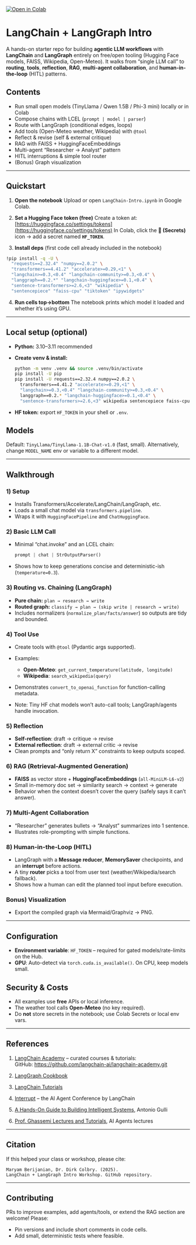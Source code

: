 <a href="https://colab.research.google.com/drive/1WLSjEqJAkvs4BXLG9V8eYJonBIzas4Yf#scrollTo=NbqLXtfPIzJR" target="_blank" rel="noopener">
  <img src="https://colab.research.google.com/assets/colab-badge.svg" alt="Open in Colab">
</a>

# LangChain + LangGraph Intro

A hands-on starter repo for building **agentic LLM workflows** with **LangChain** and **LangGraph** entirely on free/open tooling (Hugging Face models, FAISS, Wikipedia, Open-Meteo). It walks from “single LLM call” to **routing**, **tools**, **reflection**, **RAG**, **multi-agent collaboration**, and **human-in-the-loop** (HITL) patterns.

## Contents

* Run small open models (TinyLlama / Qwen 1.5B / Phi-3 mini) locally or in Colab
* Compose chains with LCEL (`prompt | model | parser`)
* Route with LangGraph (conditional edges, loops)
* Add tools (Open-Meteo weather, Wikipedia) with `@tool`
* Reflect & revise (self & external critique)
* RAG with FAISS + HuggingFaceEmbeddings
* Multi-agent “Researcher → Analyst” pattern
* HITL interruptions & simple tool router
* (Bonus) Graph visualization

---

## Quickstart

1. **Open the notebook**
   Upload or open `LangChain-Intro.ipynb` in Google Colab.

2. **Set a Hugging Face token (free)**
   Create a token at: [https://huggingface.co/settings/tokens](https://huggingface.co/settings/tokens)
   In Colab, click the **🔑 (Secrets)** icon → add a secret named **`HF_TOKEN`**.

3. **Install deps** (first code cell already included in the notebook)

```bash
!pip install -q -U \
  "requests==2.32.4" "numpy==2.0.2" \
  "transformers==4.41.2" "accelerate>=0.29,<1" \
  "langchain>=0.3,<0.4" "langchain-community>=0.3,<0.4" \
  "langgraph==0.2.*" "langchain-huggingface>=0.1,<0.4" \
  "sentence-transformers>=2.6,<3" "wikipedia" \
  "sentencepiece" "faiss-cpu" "tiktoken" "ipywidgets"
```

4. **Run cells top→bottom**
   The notebook prints which model it loaded and whether it’s using GPU.

---

## Local setup (optional)

* **Python:** 3.10–3.11 recommended
* **Create venv & install:**

  ```bash
  python -m venv .venv && source .venv/bin/activate
  pip install -U pip
  pip install -U requests==2.32.4 numpy==2.0.2 \
    transformers==4.41.2 "accelerate>=0.29,<1" \
    "langchain>=0.3,<0.4" "langchain-community>=0.3,<0.4" \
    langgraph==0.2.* "langchain-huggingface>=0.1,<0.4" \
    "sentence-transformers>=2.6,<3" wikipedia sentencepiece faiss-cpu tiktoken ipywidgets
  ```
* **HF token:** export `HF_TOKEN` in your shell or `.env`.

## Models

Default: `TinyLlama/TinyLlama-1.1B-Chat-v1.0` (fast, small).
Alternatively, change `MODEL_NAME` env or variable to a different model.

---

## Walkthrough

### 1) Setup

* Installs Transformers/Accelerate/LangChain/LangGraph, etc.
* Loads a small chat model via `transformers.pipeline`.
* Wraps it with `HuggingFacePipeline` and `ChatHuggingFace`.

### 2) Basic LLM Call

* Minimal “chat.invoke” and an LCEL chain:

  ```python
  prompt | chat | StrOutputParser()
  ```
* Shows how to keep generations concise and deterministic-ish (`temperature=0.3`).

### 3) **Routing vs. Chaining** (LangGraph)

* **Pure chain:** `plan → research → write`
* **Routed graph:** `classify → plan → (skip write | research → write)`
* Includes normalizers (`normalize_plan/facts/answer`) so outputs are tidy and bounded.

### 4) **Tool Use**

* Create tools with `@tool` (Pydantic args supported).
* Examples:

  * **Open-Meteo**: `get_current_temperature(latitude, longitude)`
  * **Wikipedia**: `search_wikipedia(query)`
* Demonstrates `convert_to_openai_function` for function-calling metadata.
* Note: Tiny HF chat models won’t auto-call tools; LangGraph/agents handle invocation.

### 5) **Reflection**

* **Self-reflection**: draft → critique → revise
* **External reflection**: draft → external critic → revise
* Clean prompts and “only return X” constraints to keep outputs scoped.

### 6) **RAG (Retrieval-Augmented Generation)**

* **FAISS** as vector store + **HuggingFaceEmbeddings** (`all-MiniLM-L6-v2`)
* Small in-memory doc set → similarity search → context → generate
* Behavior when the context doesn’t cover the query (safely says it can’t answer).

### 7) **Multi-Agent Collaboration**

* “Researcher” generates bullets → “Analyst” summarizes into 1 sentence.
* Illustrates role-prompting with simple functions.

### 8) **Human-in-the-Loop (HITL)**

* LangGraph with a **Message reducer**, **MemorySaver** checkpoints, and an **interrupt** before actions.
* A tiny **router** picks a tool from user text (weather/Wikipedia/search fallback).
* Shows how a human can edit the planned tool input before execution.

### Bonus) **Visualization**

* Export the compiled graph via Mermaid/Graphviz → PNG.

---

## Configuration

* **Environment variable**: `HF_TOKEN` – required for gated models/rate-limits on the Hub.  
* **GPU**: Auto-detect via `torch.cuda.is_available()`. On CPU, keep models small.

<!--## Troubleshooting)-->
<!--CUDA OOM / slow runs: switch to TinyLlama; lower `max_new_tokens`; use CPU if GPU is flaky.-->
<!--HF auth errors: ensure `HF_TOKEN` is set in Colab Secrets (exact name) and restart runtime.-->
<!--Wikipedia errors: the `wikipedia` Python lib can raise disambiguation errors; the tool handles most, but try a more specific query.-->
<!--Version conflicts: the notebook pins versions—use the provided `pip` cell unmodified.-->

## Security & Costs

* All examples use **free** APIs or local inference.
* The weather tool calls **Open-Meteo** (no key required).
* Do **not** store secrets in the notebook; use Colab Secrets or local env vars.

---

## References
1. [LangChain Academy](https://academy.langchain.com/courses/intro-to-langgraph) – curated courses & tutorials:    
  GitHub: <https://github.com/langchain-ai/langchain-academy.git>

2. [LangGraph Cookbook](https://github.com/abhishekmaroon5/langgraph-cookbook)

3. [LangChain Tutorials](https://python.langchain.com/docs/tutorials/)

4. [Interrupt](https://interrupt.langchain.com/) – the AI Agent Conference by LangChain  

5. [A Hands-On Guide to Building Intelligent Systems](https://docs.google.com/document/d/1rsaK53T3Lg5KoGwvf8ukOUvbELRtH-V0LnOIFDxBryE/preview?tab=t.0), Antonio Gulli

6. [Prof. Ghassemi Lectures and Tutorials](https://www.youtube.com/@ghassemi), AI Agents lectures
---

## Citation

If this helped your class or workshop, please cite:

```
Maryam Berijanian, Dr. Dirk Colbry. (2025).
LangChain + LangGraph Intro Workshop. GitHub repository.
```
---

## Contributing

PRs to improve examples, add agents/tools, or extend the RAG section are welcome! Please:

* Pin versions and include short comments in code cells.
* Add small, deterministic tests where feasible.

